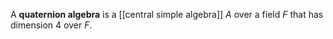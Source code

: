 A **quaternion algebra** is a [[central simple algebra]] $A$ over a field $F$ that has dimension 4 over $F$.